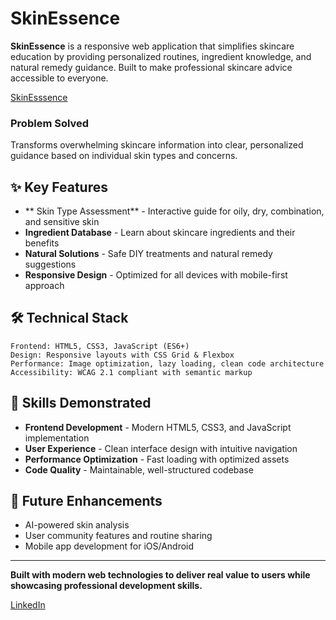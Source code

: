 # SkinEssence


**SkinEssence** is a responsive web application that simplifies skincare education by providing personalized routines, ingredient knowledge, and natural remedy guidance. Built to make professional skincare advice accessible to everyone.

[SkinEsssence](https://skin-essence.onrender.com/)

###  Problem Solved
Transforms overwhelming skincare information into clear, personalized guidance based on individual skin types and concerns.

## ✨ Key Features

- ** Skin Type Assessment** - Interactive guide for oily, dry, combination, and sensitive skin
- **Ingredient Database** - Learn about skincare ingredients and their benefits
- **Natural Solutions** - Safe DIY treatments and natural remedy suggestions
- **Responsive Design** - Optimized for all devices with mobile-first approach

## 🛠️ Technical Stack

```
Frontend: HTML5, CSS3, JavaScript (ES6+)
Design: Responsive layouts with CSS Grid & Flexbox
Performance: Image optimization, lazy loading, clean code architecture
Accessibility: WCAG 2.1 compliant with semantic markup
```


## 💼 Skills Demonstrated

- **Frontend Development** - Modern HTML5, CSS3, and JavaScript implementation
- **User Experience** - Clean interface design with intuitive navigation
- **Performance Optimization** - Fast loading with optimized assets
- **Code Quality** - Maintainable, well-structured codebase


## 🚀 Future Enhancements

- AI-powered skin analysis
- User community features and routine sharing
- Mobile app development for iOS/Android


---

**Built with modern web technologies to deliver real value to users while showcasing professional development skills.**

[LinkedIn](https://www.linkedin.com/in/zainab-nooh)